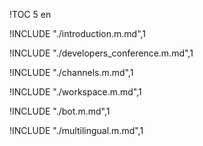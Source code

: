 <!-- generate toc and section in headers, https://github.com/hailiang-wang/markup-markdown -->
!TOC 5 en

<!-- 导语 -->
!INCLUDE "./introduction.m.md",1
<!-- 开发者会议 -->
!INCLUDE "./developers_conference.m.md",1
<!-- 渠道 -->
!INCLUDE "./channels.m.md",1
<!-- 坐席工作台 -->
!INCLUDE "./workspace.m.md",1
<!-- 机器人客服, 知识库 -->
!INCLUDE "./bot.m.md",1
<!-- 多语言 -->
!INCLUDE "./multilingual.m.md",1
